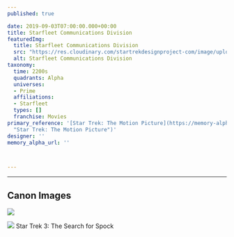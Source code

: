 ```yaml
---
published: true

date: 2019-09-03T07:00:00.000+00:00
title: Starfleet Communications Division
featuredImg:
  title: Starfleet Communications Division
  src: "https://res.cloudinary.com/startrekdesignproject-com/image/upload/v1567544719/StarfleetCommunicationsDiv.png"
  alt: Starfleet Communications Division
taxonomy:
  time: 2200s
  quadrants: Alpha
  universes:
  - Prime
  affiliations:
  - Starfleet
  types: []
  franchise: Movies
primary_reference: '[Star Trek: The Motion Picture](https://memory-alpha.fandom.com/wiki/Star_Trek:_The_Motion_Picture
  "Star Trek: The Motion Picture")'
designer: ''
memory_alpha_url: ''



---
```

___
## Canon Images

![](https://res.cloudinary.com/startrekdesignproject-com/image/upload/v1567544720/CommunicationsDiv_ST-TMP2.jpg)


![](https://res.cloudinary.com/startrekdesignproject-com/image/upload/v1585946163/StarfleetComm_ST3.jpg) Star Trek 3: The Search for Spock 